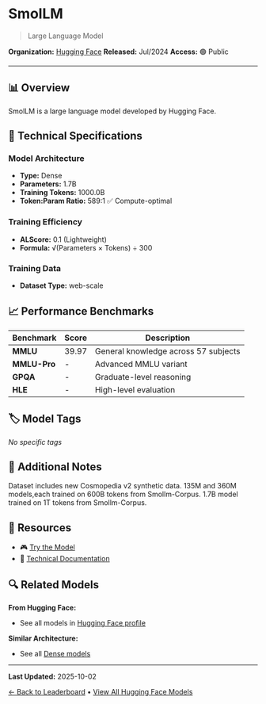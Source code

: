 # SmolLM

> Large Language Model

**Organization:** [Hugging Face](../../labs/hugging-face.md)
**Released:** Jul/2024
**Access:** 🟢 Public

---

## 📊 Overview

SmolLM is a large language model developed by Hugging Face.

## 🔧 Technical Specifications

### Model Architecture
- **Type:** Dense
- **Parameters:** 1.7B
- **Training Tokens:** 1000.0B
- **Token:Param Ratio:** 589:1 ✅ Compute-optimal

### Training Efficiency
- **ALScore:** 0.1 (Lightweight)
- **Formula:** √(Parameters × Tokens) ÷ 300

### Training Data
- **Dataset Type:** web-scale

## 📈 Performance Benchmarks

| Benchmark | Score | Description |
|-----------|-------|-------------|
| **MMLU** | 39.97 | General knowledge across 57 subjects |
| **MMLU-Pro** | - | Advanced MMLU variant |
| **GPQA** | - | Graduate-level reasoning |
| **HLE** | - | High-level evaluation |

## 🏷️ Model Tags

_No specific tags_

## 📝 Additional Notes

Dataset includes new Cosmopedia v2 synthetic data. 135M and 360M models,each trained on 600B tokens from Smollm-Corpus. 1.7B model trained on 1T tokens from Smollm-Corpus.

## 🔗 Resources

- 🎮 [Try the Model](https://huggingface.co/collections/HuggingFaceTB/smollm-6695016cad7167254ce15966)
- 📄 [Technical Documentation](https://huggingface.co/blog/smollm)

## 🔍 Related Models

**From Hugging Face:**
- See all models in [Hugging Face profile](../../labs/hugging-face.md)

**Similar Architecture:**
- See all [Dense models](../../architectures/dense.md)

---

**Last Updated:** 2025-10-02

[← Back to Leaderboard](../../README.md) • [View All Hugging Face Models](../../labs/hugging-face.md)
